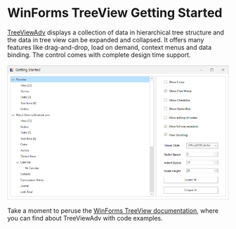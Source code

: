 # WinForms TreeView Getting Started
[TreeViewAdv]( https://www.syncfusion.com/winforms-ui-controls/treeview) displays a collection of data in hierarchical tree structure and the data in tree view can be expanded and collapsed. It offers many features like drag-and-drop, load on demand, context menus and data binding. The control comes with complete design time support.

![](Image/TreeView_GettingStarted.png)

Take a moment to peruse the [WinForms TreeView documentation]( https://help.syncfusion.com/windowsforms/treeview/overview), where you can find about TreeViewAdv with code examples.
